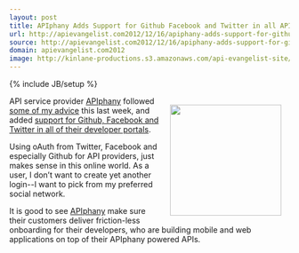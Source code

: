 ```yaml
---
layout: post
title: APIphany Adds Support for Github Facebook and Twitter in all API Developer Portals
url: http://apievangelist.com2012/12/16/apiphany-adds-support-for-github-facebook-and-twitter-in-all-api-developer-portals/
source: http://apievangelist.com2012/12/16/apiphany-adds-support-for-github-facebook-and-twitter-in-all-api-developer-portals/
domain: apievangelist.com2012
image: http://kinlane-productions.s3.amazonaws.com/api-evangelist-site/blog/apiphany-developer-login.png
---
```

{% include JB/setup %}
<p><a title="APIphany" href="http://apiphany.com/"><img style="padding: 15px;" src="https://s3.amazonaws.com/kinlane-productions/api-service-providers/apiphany/apiphany-developer-login.png" alt="" width="200" align="right" /></a></p>
<p>API service provider <a title="APIphany" href="http://apiphany.com/">APIphany</a> followed <a title="some of my advice" href="http://apievangelist.com/2012/10/29/api-developer-login-using-github/">some of my advice</a> this last week, and added <a title="support for Github, Facebook and Twitter in all of their developer portals" href="http://apiphany.com/blog/support-for-github-facebook-and-twitter-accounts-in-our-developer-portals">support for Github, Facebook and Twitter in all of their developer portals</a>.</p>
<p>Using oAuth from Twitter, Facebook and especially Github for API providers, just makes sense in this online world.  As a user, I don&rsquo;t want to create yet another login--I want to pick from my preferred social network.</p>
<p>It is good to see <a title="APIphany" href="http://apiphany.com/">APIphany</a> make sure their customers deliver friction-less onboarding for their developers, who are building mobile and web applications on top of their APIphany powered APIs.</p>
